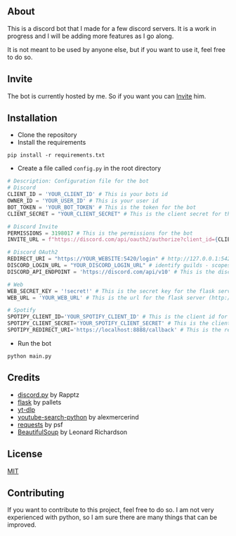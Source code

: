 ## About

This is a discord bot that I made for a few discord servers. It is a work in progress and I will be adding more features as I go along.

It is not meant to be used by anyone else, but if you want to use it, feel free to do so.

## Invite

The bot is currently hosted by me. So if you want you can [Invite](https://discord.com/api/oauth2/authorize?client_id=1007004463933952120&permissions=3198017&scope=bot) him.

## Installation

- Clone the repository 
- Install the requirements
```
pip install -r requirements.txt
```
- Create a file called `config.py` in the root directory
```python
# Description: Configuration file for the bot
# Discord
CLIENT_ID = 'YOUR_CLIENT_ID' # This is your bots id
OWNER_ID = 'YOUR_USER_ID' # This is your user id
BOT_TOKEN = 'YOUR_BOT_TOKEN' # This is the token for the bot
CLIENT_SECRET = "YOUR_CLIENT_SECRET" # This is the client secret for the bot

# Discord Invite
PERMISSIONS = 3198017 # This is the permissions for the bot
INVITE_URL = f"https://discord.com/api/oauth2/authorize?client_id={CLIENT_ID}&permissions={PERMISSIONS}&scope=bot" # a discord invite url

# Discord OAuth2
REDIRECT_URI = "https://YOUR_WEBSITE:5420/login" # http://127.0.0.1:5420/login is the default redirect uri for the flask server
DISCORD_LOGIN_URL = "YOUR_DISCORD_LOGIN_URL" # identify guilds - scopes are required for the bot to work
DISCORD_API_ENDPOINT = 'https://discord.com/api/v10' # This is the discord api endpoint (more recent version may be available)

# Web
WEB_SECRET_KEY = '!secret!' # This is the secret key for the flask server
WEB_URL = 'YOUR_WEB_URL' # This is the url for the flask server (http://127.0.0.1:5420 is the default url)

# Spotify
SPOTIPY_CLIENT_ID='YOUR_SPOTIFY_CLIENT_ID' # This is the client id for the spotify api
SPOTIPY_CLIENT_SECRET='YOUR_SPOTIFY_CLIENT_SECRET' # This is the client secret for the spotify api
SPOTIPY_REDIRECT_URI='https://localhost:8888/callback' # This is the redirect uri for the spotify api
```
- Run the bot
```
python main.py
```

## Credits

- [discord.py](https://github.com/Rapptz/discord.py) by Rapptz
- [flask](https://github.com/pallets/flask) by pallets
- [yt-dlp](https://github.com/yt-dlp/yt-dlp)
- [youtube-search-python](https://github.com/alexmercerind/youtube-search-python) by alexmercerind
- [requests](https://github.com/psf/requests) by psf
- [BeautifulSoup](https://www.crummy.com/software/BeautifulSoup/) by Leonard Richardson

## License

[MIT](https://choosealicense.com/licenses/mit/)

## Contributing

If you want to contribute to this project, feel free to do so. I am not very experienced with python, so I am sure there are many things that can be improved.
